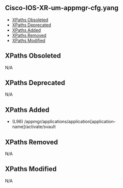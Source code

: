 ## Cisco-IOS-XR-um-appmgr-cfg.yang

- [XPaths Obsoleted](#xpaths-obsoleted)
- [XPaths Deprecated](#xpaths-deprecated)
- [XPaths Added](#xpaths-added)
- [XPaths Removed](#xpaths-removed)
- [XPaths Modified](#xpaths-modified)

## XPaths Obsoleted

N/A

## XPaths Deprecated

N/A

## XPaths Added

- (L96)	/appmgr/applications/application[application-name]/activate/svault

## XPaths Removed

N/A

## XPaths Modified

N/A

